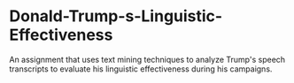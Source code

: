 # Donald-Trump-s-Linguistic-Effectiveness
An assignment that uses text mining techniques to analyze Trump's speech transcripts to evaluate his linguistic effectiveness during his campaigns. 
